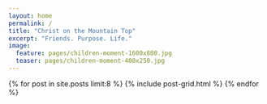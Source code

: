 ```yaml
---
layout: home
permalink: /
title: "Christ on the Mountain Top"
excerpt: "Friends. Purpose. Life."
image:
  feature: pages/children-moment-1600x800.jpg
  teaser: pages/children-moment-400x250.jpg
---
```


<div class="tiles">
{% for post in site.posts limit:8 %}
	{% include post-grid.html %}
{% endfor %}
</div><!-- /.tiles -->
